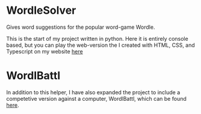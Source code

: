 # WordleSolver
Gives word suggestions for the popular word-game Wordle.

This is the start of my project written in python. Here it is entirely console based, but you can play the web-version the I created with HTML, CSS, and Typescript on my website [here](https://elodinlaarz.github.io/wordlHelpr.html)

# WordlBattl
In addition to this helper, I have also expanded the project to include a competetive version against a computer, WordlBattl, which can be found [here](https://elodinlaarz.github.io/wordlBattl.html).
